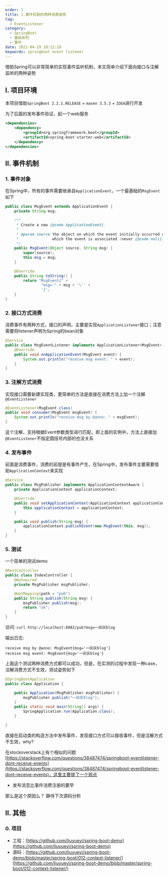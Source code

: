 ```yaml
---
order: 1
title: 1.事件机制的两种消费姿势
tag: 
  - EventListener
category: 
  - SpringBoot
  - 基础系列
  - 事件
date: 2021-04-29 20:12:19
keywords: springboot event listener
---
```


借助Spring可以非常简单的实现事件监听机制，本文简单介绍下面向接口与注解监听的两种姿势

<!-- more -->

## I. 项目环境

本项目借助`SpringBoot 2.2.1.RELEASE` + `maven 3.5.3` + `IDEA`进行开发

为了后面的发布事件验证，起一个web服务

```xml
<dependencies>
    <dependency>
        <groupId>org.springframework.boot</groupId>
        <artifactId>spring-boot-starter-web</artifactId>
    </dependency>
</dependencies>
```

## II. 事件机制

### 1. 事件对象

在Spring中，所有的事件需要继承自`ApplicationEvent`，一个最基础的`MsgEvent`如下

```java
public class MsgEvent extends ApplicationEvent {
    private String msg;

    /**
     * Create a new {@code ApplicationEvent}.
     *
     * @param source the object on which the event initially occurred or with
     *               which the event is associated (never {@code null})
     */
    public MsgEvent(Object source, String msg) {
        super(source);
        this.msg = msg;
    }

    @Override
    public String toString() {
        return "MsgEvent{" +
                "msg='" + msg + '\'' +
                '}';
    }
}
```

### 2. 接口方式消费

消费事件有两种方式，接口的声明，主要是实现`ApplicationListener`接口；注意需要将listener声明为Spring的bean对象

```java
@Service
public class MsgEventListener implements ApplicationListener<MsgEvent> {
    @Override
    public void onApplicationEvent(MsgEvent event) {
        System.out.println("receive msg event: " + event);
    }
}
```

### 3. 注解方式消费

实现接口需要新建实现类，更简单的方法是直接在消费方法上加一个注解`@EventListener`

```java
@EventListener(MsgEvent.class)
public void consumer(MsgEvent msgEvent) {
    System.out.println("receive msg by @anno: " + msgEvent);
}
```

这个注解，支持根据Event参数类型进行匹配，即上面的实例中，方法上直接加`@EventListener`不指定圆括号内部的也没关系

### 4. 发布事件

前面是消费事件，消费的前提是有事件产生，在Spring中，发布事件主要需要借助`ApplicationContext`来实现

```java
@Service
public class MsgPublisher implements ApplicationContextAware {
    private ApplicationContext applicationContext;

    @Override
    public void setApplicationContext(ApplicationContext applicationContext) throws BeansException {
        this.applicationContext = applicationContext;
    }

    public void publish(String msg) {
        applicationContext.publishEvent(new MsgEvent(this, msg));
    }
}
```

### 5. 测试

一个简单的测试demo

```java
@RestController
public class IndexController {
    @Autowired
    private MsgPublisher msgPublisher;

    @GetMapping(path = "pub")
    public String publish(String msg) {
        msgPublisher.publish(msg);
        return "ok";
    }
}
```

访问: `curl http://localhost:8082/pub?msg=一灰灰blog`

输出日志:

```
receive msg by @anno: MsgEvent{msg='一灰灰blog'}
receive msg event: MsgEvent{msg='一灰灰blog'}
```

上面这个测试两种消费方式都可以成功，但是，在实测的过程中发现一种case，注解消费方式不生效，测试姿势如下

```java
@SpringBootApplication
public class Application {

    public Application(MsgPublisher msgPublisher) {
        msgPublisher.publish("一灰灰blog");
    }
    public static void main(String[] args) {
        SpringApplication.run(Application.class);
    }

}
```

直接在启动类的构造方法中发布事件，发现接口方式可以接收事件，但是注解方式不生效，why?

在stockoverstack上有个相似的问题 [https://stackoverflow.com/questions/38487474/springboot-eventlistener-dont-receive-events](https://stackoverflow.com/questions/38487474/springboot-eventlistener-dont-receive-events)，这里主要提了一个观点

- 发布消息比事件消费注册的要早

那么是这个原因么？ 静待下次源码分析


## II. 其他

### 0. 项目

- 工程：[https://github.com/liuyueyi/spring-boot-demo](https://github.com/liuyueyi/spring-boot-demo)
- 源码：[https://github.com/liuyueyi/spring-boot-demo/blob/master/spring-boot/012-context-listener/](https://github.com/liuyueyi/spring-boot-demo/blob/master/spring-boot/012-context-listener/)

